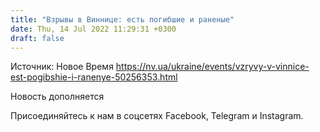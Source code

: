 ```yaml
---
title: "Взрывы в Виннице: есть погибшие и раненые"
date: Thu, 14 Jul 2022 11:29:31 +0300
draft: false
---
```

Источник: Новое Время https://nv.ua/ukraine/events/vzryvy-v-vinnice-est-pogibshie-i-ranenye-50256353.html


Новость дополняется

Присоединяйтесь к нам в соцсетях Facebook, Telegram и Instagram.
